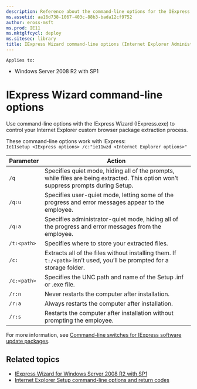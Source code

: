 ```yaml
---
description: Reference about the command-line options for the IExpress Wizard.
ms.assetid: aa16d738-1067-403c-88b3-bada12cf9752
author: eross-msft
ms.prod: IE11
ms.mktglfcycl: deploy
ms.sitesec: library
title: IExpress Wizard command-line options (Internet Explorer Administration Kit 11 for IT Pros)
---
```


`Applies to:`
- Windows Server 2008 R2 with SP1

# IExpress Wizard command-line options
Use command-line options with the IExpress Wizard (IExpress.exe) to control your Internet Explorer custom browser package extraction process. 

These command-line options work with IExpress:<br>
`Ie11setup <IExpress options> /c:"ie11wzd <Internet Explorer options>"`

|Parameter |Action                                                                                      |
|----------|--------------------------------------------------------------------------------------------|
|`/q`   |Specifies quiet mode, hiding all of the prompts, while files are being extracted. This option won’t suppress prompts during Setup. |
|`/q:u` |Specifies user-quiet mode, letting some of the progress and error messages appear to the employee. |
|`/q:a` |Specifies administrator-quiet mode, hiding all of the progress and error messages from the employee. |
|`/t:<path>` |Specifies where to store your extracted files. |
|`/c:` |Extracts all of the files without installing them. If `t:/<path>` isn’t used, you’ll be prompted for a storage folder. |
|`/c:<path>` |Specifies the UNC path and name of the Setup .inf or .exe file. |
|`/r:n` |Never restarts the computer after installation. |
|`/r:a` |Always restarts the computer after installation. |
|`/r:s` |Restarts the computer after installation without prompting the employee. |

For more information, see [Command-line switches for IExpress software update packages](http://go.microsoft.com/fwlink/p/?LinkId=317973).

## Related topics
- [IExpress Wizard for Windows Server 2008 R2 with SP1](iexpress-wizard-for-win-server.md)
- [Internet Explorer Setup command-line options and return codes](ie-setup-command-line-options-and-return-codes.md)
